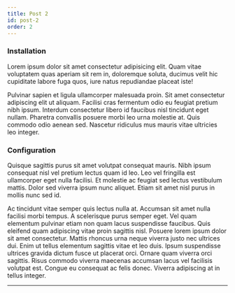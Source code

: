 ```yaml
---
title: Post 2
id: post-2
order: 2
---
```


### Installation

Lorem ipsum dolor sit amet consectetur adipisicing elit. Quam vitae voluptatem quas aperiam sit rem in, doloremque soluta, ducimus velit hic cupiditate labore fuga quos, iure natus repudiandae placeat iste!

Pulvinar sapien et ligula ullamcorper malesuada proin. Sit amet consectetur adipiscing elit ut aliquam. Facilisi cras fermentum odio eu feugiat pretium nibh ipsum. Interdum consectetur libero id faucibus nisl tincidunt eget nullam. Pharetra convallis posuere morbi leo urna molestie at. Quis commodo odio aenean sed. Nascetur ridiculus mus mauris vitae ultricies leo integer.

### Configuration

Quisque sagittis purus sit amet volutpat consequat mauris. Nibh ipsum consequat nisl vel pretium lectus quam id leo. Leo vel fringilla est ullamcorper eget nulla facilisi. Et molestie ac feugiat sed lectus vestibulum mattis. Dolor sed viverra ipsum nunc aliquet. Etiam sit amet nisl purus in mollis nunc sed id.

Ac tincidunt vitae semper quis lectus nulla at. Accumsan sit amet nulla facilisi morbi tempus. A scelerisque purus semper eget. Vel quam elementum pulvinar etiam non quam lacus suspendisse faucibus. Quis eleifend quam adipiscing vitae proin sagittis nisl. Posuere lorem ipsum dolor sit amet consectetur. Mattis rhoncus urna neque viverra justo nec ultrices dui. Enim ut tellus elementum sagittis vitae et leo duis. Ipsum suspendisse ultrices gravida dictum fusce ut placerat orci. Ornare quam viverra orci sagittis. Risus commodo viverra maecenas accumsan lacus vel facilisis volutpat est. Congue eu consequat ac felis donec. Viverra adipiscing at in tellus integer.

---
